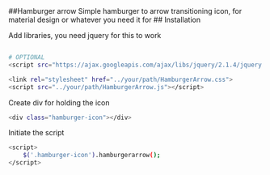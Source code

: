 <snippet>
  <content>
##Hamburger arrow
Simple hamburger to arrow transitioning icon, for material design
or whatever you need it for
## Installation

Add libraries, you need jquery for this to work

```bash

# OPTIONAL
<script src="https://ajax.googleapis.com/ajax/libs/jquery/2.1.4/jquery.min.js"></script>

<link rel="stylesheet" href="../your/path/HamburgerArrow.css">
<script src="../your/path/HamburgerArrow.js"></script>
```

Create div for holding the icon

```bash
<div class="hamburger-icon"></div>
```

Initiate the script

```bash
<script>
	$('.hamburger-icon').hamburgerarrow();
</script>
```
</content>

</snippet>
